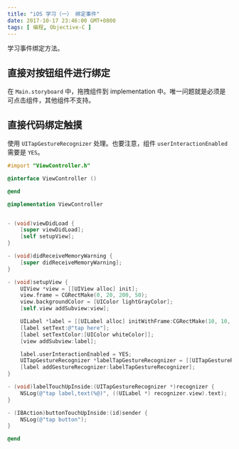 ```yaml
---
title: "iOS 学习（一） 绑定事件"
date: 2017-10-17 23:46:00 GMT+0800
tags: [ 编程, Objective-C ]
---
```


学习事件绑定方法。

<!-- truncate -->

## 直接对按钮组件进行绑定

在 `Main.storyboard` 中，拖拽组件到 implementation 中。唯一问题就是必须是可点击组件，其他组件不支持。

## 直接代码绑定触摸

使用 `UITapGestureRecognizer` 处理。也要注意，组件 `userInteractionEnabled` 需要是 `YES`。

```objective-c
#import "ViewController.h"

@interface ViewController ()

@end

@implementation ViewController


- (void)viewDidLoad {
    [super viewDidLoad];
    [self setupView];
}

- (void)didReceiveMemoryWarning {
    [super didReceiveMemoryWarning];
}

- (void)setupView {
    UIView *view = [[UIView alloc] init];
    view.frame = CGRectMake(0, 20, 200, 50);
    view.backgroundColor = [UIColor lightGrayColor];
    [self.view addSubview:view];

    UILabel *label = [[UILabel alloc] initWithFrame:CGRectMake(10, 10, 100, 20)];
    [label setText:@"tap here"];
    [label setTextColor:[UIColor whiteColor]];
    [view addSubview:label];

    label.userInteractionEnabled = YES;
    UITapGestureRecognizer *labelTapGestureRecognizer = [[UITapGestureRecognizer alloc] initWithTarget:self action:@selector(labelTouchUpInside:)];
    [label addGestureRecognizer:labelTapGestureRecognizer];
}

- (void)labelTouchUpInside:(UITapGestureRecognizer *)recognizer {
    NSLog(@"tap label,text(%@)", ((UILabel *) recognizer.view).text);
}

- (IBAction)buttonTouchUpInside:(id)sender {
    NSLog(@"tap button");
}

@end
```

